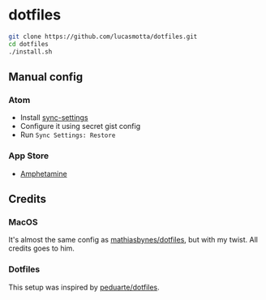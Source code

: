 # dotfiles

```bash
git clone https://github.com/lucasmotta/dotfiles.git
cd dotfiles
./install.sh
```

## Manual config

### Atom
- Install [sync-settings](https://github.com/atom-community/sync-settings)
- Configure it using secret gist config
- Run `Sync Settings: Restore`

### App Store
- [Amphetamine](https://itunes.apple.com/app/amphetamine/id937984704?mt=12)

## Credits

### MacOS
It's almost the same config as [mathiasbynes/dotfiles](https://github.com/mathiasbynens/dotfiles), but with my twist. All credits goes to him.

### Dotfiles
This setup was inspired by [peduarte/dotfiles](https://github.com/peduarte/dotfiles).
